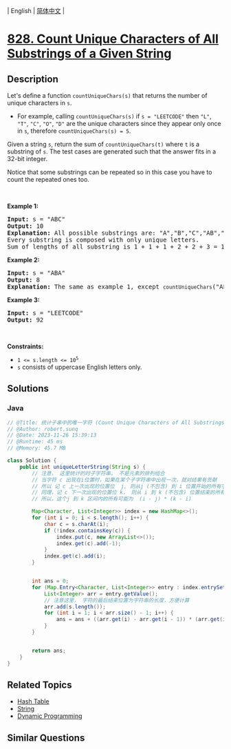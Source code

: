 
| English | [简体中文](README.md) |

# [828. Count Unique Characters of All Substrings of a Given String](https://leetcode.cn//problems/count-unique-characters-of-all-substrings-of-a-given-string/)

## Description

<p>Let&#39;s define a function <code>countUniqueChars(s)</code> that returns the number of unique characters in&nbsp;<code>s</code>.</p>

<ul>
	<li>For example, calling <code>countUniqueChars(s)</code> if <code>s = &quot;LEETCODE&quot;</code> then <code>&quot;L&quot;</code>, <code>&quot;T&quot;</code>, <code>&quot;C&quot;</code>, <code>&quot;O&quot;</code>, <code>&quot;D&quot;</code> are the unique characters since they appear only once in <code>s</code>, therefore <code>countUniqueChars(s) = 5</code>.</li>
</ul>

<p>Given a string <code>s</code>, return the sum of <code>countUniqueChars(t)</code> where <code>t</code> is a substring of <code>s</code>. The test cases are generated such that the answer fits in a 32-bit integer.</p>

<p>Notice that some substrings can be repeated so in this case you have to count the repeated ones too.</p>

<p>&nbsp;</p>
<p><strong class="example">Example 1:</strong></p>

<pre>
<strong>Input:</strong> s = &quot;ABC&quot;
<strong>Output:</strong> 10
<strong>Explanation: </strong>All possible substrings are: &quot;A&quot;,&quot;B&quot;,&quot;C&quot;,&quot;AB&quot;,&quot;BC&quot; and &quot;ABC&quot;.
Every substring is composed with only unique letters.
Sum of lengths of all substring is 1 + 1 + 1 + 2 + 2 + 3 = 10
</pre>

<p><strong class="example">Example 2:</strong></p>

<pre>
<strong>Input:</strong> s = &quot;ABA&quot;
<strong>Output:</strong> 8
<strong>Explanation: </strong>The same as example 1, except <code>countUniqueChars</code>(&quot;ABA&quot;) = 1.
</pre>

<p><strong class="example">Example 3:</strong></p>

<pre>
<strong>Input:</strong> s = &quot;LEETCODE&quot;
<strong>Output:</strong> 92
</pre>

<p>&nbsp;</p>
<p><strong>Constraints:</strong></p>

<ul>
	<li><code>1 &lt;= s.length &lt;= 10<sup>5</sup></code></li>
	<li><code>s</code> consists of uppercase English letters only.</li>
</ul>


## Solutions


### Java

```Java
// @Title: 统计子串中的唯一字符 (Count Unique Characters of All Substrings of a Given String)
// @Author: robert.sunq
// @Date: 2023-11-26 15:39:13
// @Runtime: 45 ms
// @Memory: 45.7 MB

class Solution {
    public int uniqueLetterString(String s) {
        // 注意， 这里统计的时子字符串， 不是元素的排列组合
        // 当字符 c 出现在i位置时，如果在某个子字符串中出现一次，就对结果有贡献
        // 所以 记 c 上一次出现的位置位  j, 则从j (不包含) 到 i 位置开始的所有字符串都只有一个 c
        // 同理，记 c 下一次出现的位置位 k， 则从 i 到 k (不包含) 位置结束的所有字符串都只有一个 c
        // 所以，这个j 到 k 区间内的所有可能为  (i - j) * (k - i)

        Map<Character, List<Integer>> index = new HashMap<>();
        for (int i = 0; i < s.length(); i++) {
            char c = s.charAt(i);
            if (!index.containsKey(c)) {
                index.put(c, new ArrayList<>());
                index.get(c).add(-1);
            }
            index.get(c).add(i);
        }


        int ans = 0;
        for (Map.Entry<Character, List<Integer>> entry : index.entrySet()) {
            List<Integer> arr = entry.getValue();
            // 注意这里， 字符的最后结束位置为字符串的长度，方便计算
            arr.add(s.length());
            for (int i = 1; i < arr.size() - 1; i++) {
                ans = ans + ((arr.get(i) - arr.get(i - 1)) * (arr.get(i + 1) - arr.get(i)));
            }
        }


        return ans;
    }
}
```



## Related Topics

- [Hash Table](https://leetcode.cn//tag/hash-table)
- [String](https://leetcode.cn//tag/string)
- [Dynamic Programming](https://leetcode.cn//tag/dynamic-programming)

## Similar Questions



